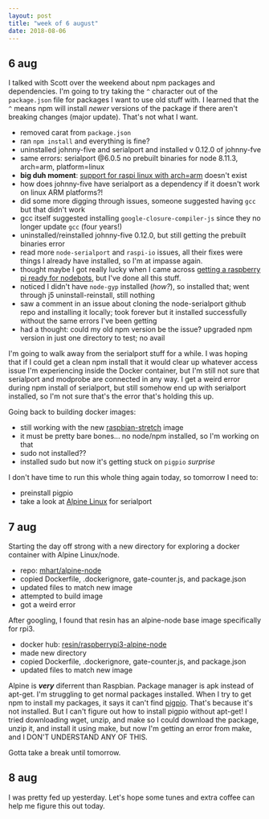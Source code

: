 ```yaml
---
layout: post
title: "week of 6 august"
date: 2018-08-06
---
```

## 6 aug

I talked with Scott over the weekend about npm packages and dependencies. I'm going to try taking the `^` character out of the `package.json` file for packages I want to use old stuff with. I learned that the `^` means npm will install *newer* versions of the package if there aren't breaking changes (major update). That's not what I want. 
- removed carat from `package.json`
- ran `npm install` and everything is fine?
- uninstalled johnny-five and serialport and installed v 0.12.0 of johnny-fve
- same errors: serialport @6.0.5 no prebuilt binaries for node 8.11.3, arch=arm, platform=linux
- **big duh moment**: [support for raspi linux with arch=arm](https://www.npmjs.com/package/serialport#raspberry-pi-linux) doesn't exist
- how does johnny-five have serialport as a dependency if it doesn't work on linux ARM platforms?!
- did some more digging through issues, someone suggested having `gcc` but that didn't work
- gcc itself suggested installing `google-closure-compiler-js` since they no longer update `gcc` (four years!)
- uninstalled/reinstalled johnny-five 0.12.0, but still getting the prebuilt binaries error
- read more `node-serialport` and `raspi-io` issues, all their fixes were things I already have installed, so I'm at impasse again.
- thought maybe I got really lucky when I came across [getting a raspberry pi ready for nodebots](https://github.com/nebrius/raspi-io/wiki/Getting-a-Raspberry-Pi-ready-for-NodeBots), but I've done all this stuff.
- noticed I didn't have `node-gyp` installed (*how?*), so installed that; went through j5 uninstall-reinstall, still nothing
- saw a comment in an issue about cloning the node-serialport github repo and installing it locally; took forever but it installed successfully without the same errors I've been getting
- had a thought: could my old npm version be the issue? upgraded npm version in just one directory to test; no avail

I'm going to walk away from the serialport stuff for a while. I was hoping that if I could get a clean npm install that it would clear up whatever access issue I'm experiencing inside the Docker container, but I'm still not sure that serialport and modprobe are connected in any way. I get a weird error during npm install of serialport, but still somehow end up with serialport installed, so I'm not sure that's the error that's holding this up.

Going back to building docker images:
- still working with the new [raspbian-stretch](https://hub.docker.com/r/schachr/raspbian-stretch/) image
- it must be pretty bare bones... no node/npm installed, so I'm working on that
- sudo not installed??
- installed sudo but now it's getting stuck on `pigpio` *surprise*

I don't have time to run this whole thing again today, so tomorrow I need to:
- preinstall pigpio
- take a look at [Alpine Linux](https://github.com/node-serialport/node-serialport/tree/master/packages/serialport#alpine-linux) for serialport

## 7 aug

Starting the day off strong with a new directory for exploring a docker container with Alpine Linux/node.
- repo: [mhart/alpine-node](https://github.com/mhart/alpine-node)
- copied Dockerfile, .dockerignore, gate-counter.js, and package.json
- updated files to match new image
- attempted to build image
- got a weird error

After googling, I found that resin has an alpine-node base image specifically for rpi3. 
- docker hub: [resin/raspberrypi3-alpine-node](https://hub.docker.com/r/resin/raspberrypi3-alpine-node/)
- made new directory
- copied Dockerfile, .dockerignore, gate-counter.js, and package.json
- updated files to match new image

Alpine is ***very*** diferrent than Raspbian. Package manager is apk instead of apt-get. I'm struggling to get normal packages installed. When I try to get npm to install my packages, it says it can't find [pigpio](http://abyz.me.uk/rpi/pigpio/http://abyz.me.uk/rpi/pigpio/). That's because it's not installed. But I can't figure out how to install pigpio without apt-get! I tried downloading wget, unzip, and make so I could download the package, unzip it, and install it using make, but now I'm getting an error from make, and I DON'T UNDERSTAND ANY OF THIS.

Gotta take a break until tomorrow.

## 8 aug

I was pretty fed up yesterday. Let's hope some tunes and extra coffee can help me figure this out today.
